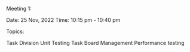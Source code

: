 Meeting 1:

Date: 25 Nov, 2022
Time: 10:15 pm - 10:40 pm

Topics:

Task Division
Unit Testing
Task Board Management
Performance testing